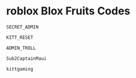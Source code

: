 # roblox Blox Fruits Codes
```  
SECRET_ADMIN
```
``` 
KITT_RESET
```
``` 
ADMIN_TROLL
```
```  
Sub2CaptainMaui
```
``` 
kittgaming
```
```
```